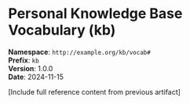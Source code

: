 # Personal Knowledge Base Vocabulary (kb)

**Namespace**: `http://example.org/kb/vocab#`  
**Prefix**: `kb`  
**Version**: 1.0.0  
**Date**: 2024-11-15  

[Include full reference content from previous artifact]

